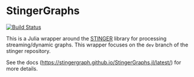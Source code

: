 # StingerGraphs

[![Build Status](https://travis-ci.org/stingergraph/StingerGraphs.jl.svg?branch=master)](https://travis-ci.org/stingergraph/StingerGraphs.jl)

This is a Julia wrapper around the [STINGER](https://github.com/stingergraph/stinger) library for processing streaming/dynamic graphs. This wrapper focuses on the `dev` branch of the stinger repository.

See the docs (https://stingergraph.github.io/StingerGraphs.jl/latest/) for more details.
